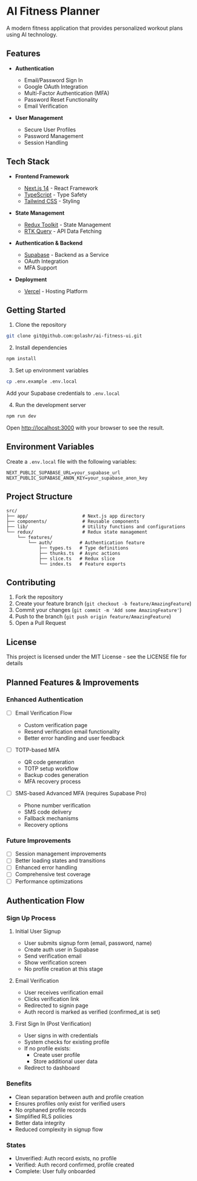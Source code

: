 # AI Fitness Planner

A modern fitness application that provides personalized workout plans using AI technology.

## Features

- **Authentication**

  - Email/Password Sign In
  - Google OAuth Integration
  - Multi-Factor Authentication (MFA)
  - Password Reset Functionality
  - Email Verification

- **User Management**
  - Secure User Profiles
  - Password Management
  - Session Handling

## Tech Stack

- **Frontend Framework**

  - [Next.js 14](https://nextjs.org/) - React Framework
  - [TypeScript](https://www.typescriptlang.org/) - Type Safety
  - [Tailwind CSS](https://tailwindcss.com/) - Styling

- **State Management**

  - [Redux Toolkit](https://redux-toolkit.js.org/) - State Management
  - [RTK Query](https://redux-toolkit.js.org/rtk-query/overview) - API Data Fetching

- **Authentication & Backend**

  - [Supabase](https://supabase.com/) - Backend as a Service
  - OAuth Integration
  - MFA Support

- **Deployment**
  - [Vercel](https://vercel.com) - Hosting Platform

## Getting Started

1. Clone the repository

```bash
git clone git@github.com:golashr/ai-fitness-ui.git
```

2. Install dependencies

```bash
npm install
```

3. Set up environment variables

```bash
cp .env.example .env.local
```

Add your Supabase credentials to `.env.local`

4. Run the development server

```bash
npm run dev
```

Open [http://localhost:3000](http://localhost:3000) with your browser to see the result.

## Environment Variables

Create a `.env.local` file with the following variables:

```
NEXT_PUBLIC_SUPABASE_URL=your_supabase_url
NEXT_PUBLIC_SUPABASE_ANON_KEY=your_supabase_anon_key
```

## Project Structure

```
src/
├── app/                    # Next.js app directory
├── components/             # Reusable components
├── lib/                    # Utility functions and configurations
└── redux/                  # Redux state management
    └── features/
        └── auth/          # Authentication feature
            ├── types.ts   # Type definitions
            ├── thunks.ts  # Async actions
            ├── slice.ts   # Redux slice
            └── index.ts   # Feature exports
```

## Contributing

1. Fork the repository
2. Create your feature branch (`git checkout -b feature/AmazingFeature`)
3. Commit your changes (`git commit -m 'Add some AmazingFeature'`)
4. Push to the branch (`git push origin feature/AmazingFeature`)
5. Open a Pull Request

## License

This project is licensed under the MIT License - see the LICENSE file for details

## Planned Features & Improvements

### Enhanced Authentication

- [ ] Email Verification Flow

  - Custom verification page
  - Resend verification email functionality
  - Better error handling and user feedback

- [ ] TOTP-based MFA

  - QR code generation
  - TOTP setup workflow
  - Backup codes generation
  - MFA recovery process

- [ ] SMS-based Advanced MFA (requires Supabase Pro)
  - Phone number verification
  - SMS code delivery
  - Fallback mechanisms
  - Recovery options

### Future Improvements

- [ ] Session management improvements
- [ ] Better loading states and transitions
- [ ] Enhanced error handling
- [ ] Comprehensive test coverage
- [ ] Performance optimizations

## Authentication Flow

### Sign Up Process

1. Initial User Signup

   - User submits signup form (email, password, name)
   - Create auth user in Supabase
   - Send verification email
   - Show verification screen
   - No profile creation at this stage

2. Email Verification

   - User receives verification email
   - Clicks verification link
   - Redirected to signin page
   - Auth record is marked as verified (confirmed_at is set)

3. First Sign In (Post Verification)
   - User signs in with credentials
   - System checks for existing profile
   - If no profile exists:
     - Create user profile
     - Store additional user data
   - Redirect to dashboard

### Benefits

- Clean separation between auth and profile creation
- Ensures profiles only exist for verified users
- No orphaned profile records
- Simplified RLS policies
- Better data integrity
- Reduced complexity in signup flow

### States

- Unverified: Auth record exists, no profile
- Verified: Auth record confirmed, profile created
- Complete: User fully onboarded
